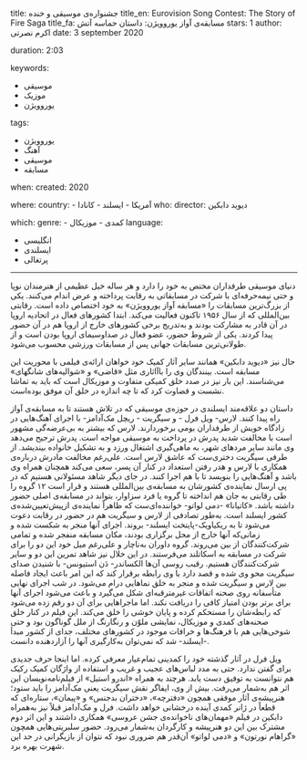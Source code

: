 
title: جشنواره‌ی موسیقی و خنده 
title_en: Eurovision Song Contest: The Story of Fire Saga 
title_fa: مسابقه‌ی آواز یوروویژن: داستان حماسه آتش 
stars: 1
author: اکرم نصرتی
date: 3 september 2020

duration: 2:03

keywords:
  - موسیقی 
  - موزیک
  - یوروویژن 

tags:
  - یوروویژن
  - آهنگ
  - موسیقی
  - مسابقه 

when:
  created: 2020

where:
  country:
    - آمریکا
    - ایسلند 
    - کانادا
who:
  director: دیوید دابکین

which:
  genre:
    - کمدی
    - موزیکال
  language:
  - انگلیسی
  - ایسلندی 
  - پرتغالی

---

دنیای موسیقی طرفداران مختص به خود را دارد و هر ساله خیل عظیمی از هنرمندان نوپا و حتی نیمه‌حرفه‌ای با شرکت در مسابقاتی به رقابت پرداخته و عرض اندام می‌کنند. یکی از بزرگ‌‌ترین مسابقات را «مسابقه آواز یوروویژن» به خود اختصاص داده ‌است. رقابتی بین‌المللی که از سال ۱۹۵۶ تاکنون فعالیت می‌کند. ابتدا کشورهای فعال در اتحادیه اروپا در آن قادر به مشارکت بودند و به‌تدریج برخی کشورهای خارج از اروپا هم در آن حضور پیدا کردند. یکی از شروط حضور، عضو فعال در صداوسیمای اروپا بودن است  و از  طولانی‌ترین مسابقات جهانی پس از مسابقات ورزشی محسوب می‌شود. 

حال نیز «دیوید دابکین» همانند سایر آثار کمیک خود خواهان ارائه‌ی فیلمی با محوریت این مسابقه است. بینندگان وی را باآاثاری مثل «قاضی» و «شوالیه‌های شانگهای» می‌شناسند. این بار نیز در صدد خلق کمیکی متفاوت و موزیکال است که باید به تماشا نشست و قضاوت کرد که تا چه اندازه در خلق‌ آن موفق بوده‌است.

داستان دو علاقه‌مند ایسلندی در حوزه‌ی موسیقی که در تلاش هستند تا به مسابقه‌ی آواز راه پیدا کنند.  لارس- ویل فرل - و سیگریت - ریچل مک‌آدامز- با اجرای آهنگ‌هایی در زادگاه خویش از طرفداران بومی برخوردارند. لارس که بیشتر به بی‌عرضه‌گی مشهور است با مخالفت شدید پدرش در پرداخت به موسیقی مواجه است. پدرش ترجیح می‌دهد وی مانند سایر مردهای شهر، به ماهی‌گیری اشتغال ورزد و به تشکیل خانواده بیندیشد. از طرفی سیگریت دختری‌ست که عاشق لارس است. علی‌رغم مخالفت مادرش درباره‌ی همکاری با لارس و هدر رفتن استعداد در کنار آن پسر، سعی می‌کند همچنان همراه وی باشد و آهنگ‌هایی را بنویسد تا با هم اجرا کنند.  در جای دیگر شاهد مسئولانی هستیم که در پی ارسال نماینده‌ی کشورشان به مسابقه‌ی بین‌المللی هستند و قرار است ۱۲ گروه را طی رقابتی به جان هم انداخته تا گروه یا فرد سزاوار، بتواند در مسابقه‌ی اصلی حضور داشته باشد. «کاتیانا» -دمی لواتو-  خواننده‌ای‌ست که ظاهراً نماینده‌ی ازپیش‌تعیین‌شده‌ی کشور ایسلند است. به‌طور تصادفی از لارس و سیگریت هم در حضور در رقابت دعوت می‌شود تا به ریکیاویک-پایتخت ایسلند- بروند. اجرای آنها منجر به شکست شده و زمانی‌که آنها خارج از محل برگزاری بودند، مکان مسابقه منفجر شده و تمامی شرکت‌کنندگان از بین می‌روند. گروه داوران به‌ناچار و علی‌رغم میل خود این دو را برای شرکت در مسابقه به اسکاتلند می‌فرستند. در این خلال نیز شاهد تمرین این‌ دو و سایر شرکت‌کنندگان هستیم. رقیب روسی آن‌ها الکساندر- دَن استیونس- با شنیدن صدای سیگریت محو وی شده و قصد دارد با وی رابطه برقرار کند که این امر باعث ایجاد فاصله بین لارس و سیگریت شده و منجر به خلق نماهایی درام می‌شود. در شب اجرای نهایی متأسفانه روی صحنه اتفاقات غیرمترقبه‌ای شکل می‌گیرد و باعث می‌شود اجرای آنها برای برتر بودن امتیاز کافی را دریافت نکند. اما ماجراهایی برای آن دو رقم زده می‌شود که رابطه‌شان را مستحکم کرده و پایان خوشی را خلق می‌کند. این فیلم در کنار خلق صحنه‌های کمدی و موزیکال، نمایشی ملوّن و رنگارنگ از ملل گوناگون بود و حتی شوخی‌هایی هم با فرهنگ‌ها و خرافات موجود در کشورهای مختلف، جدای از کشور مبدأ -ایسلند- شد که نمی‌توان به‌کارگیری آنها را آزاردهنده دانست.

 ویل فرل در آثار گذشته خود را کمدینی تمام‌عیار معرفی کرده. اما اینجا حرف جدیدی برای گفتن ندارد. حتی به مدد لباس‌های عجیب و غریب و استفاده از واژگان کمیک رکیک هم نتوانست به توفیق دست یابد. هرچند به همراه «اندرو استیل» از فیلم‌نامه‌نویسان این اثر هم به‌شمار می‌رفت.  بیش از وی، ایفاگر نقش سیگریت یعنی مک‌آدامز را باید ستود؛ هنرپیشه‌ی آثار موفقی همچون  «دفترچه»، «دختران بدجنس» و «پیمان»،‌ ستاره‌ای که قطعاً در ژانر کمدی آینده درخشانی خواهد داشت. فرل و مک‌آدامز قبلاً نیز به‌همراه دابکین در فیلم «مهمان‌های ناخوانده‌ی جشن عروسی» همکاری داشتند و این اثر دوم مشترک بین این دو هنرپیشه و کارگردان به‌شمار می‌رود. حضور سلبریتی‌هایی همچون «گراهام نورتون» و «دمی لواتو» آن‌قدر هم ضروری نبود که نتوان از بازیگرانی در حد این شهرت بهره برد.